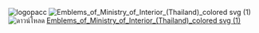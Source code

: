 ![logopacc](https://github.com/user-attachments/assets/e8793353-5df4-4c34-9f7f-0e0610ef5e76)
![Emblems_of_Ministry_of_Interior_(Thailand)_colored svg (1)](https://github.com/user-attachments/assets/b39c1ecc-a04d-478f-bff4-6496cc2096fd)
![ดาวน์โหลด](https://github.com/user-attachments/assets/20b8ac34-055c-44cc-bed6-4a21387a6721)
[Emblems_of_Ministry_of_Interior_(Thailand)_colored svg (1)](https://github.com/user-attachments/assets/ff2f0d3a-0dca-4926-b6c7-589a371f3007)

